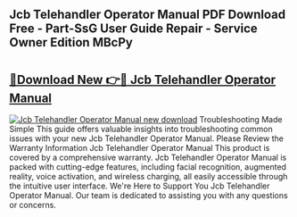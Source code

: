 ## Jcb Telehandler Operator Manual PDF Download Free - Part-SsG User Guide Repair - Service Owner Edition MBcPy

# <h2><a href="http://bc41462.oget.top/?id=Jcb+Telehandler+Operator+Manual">🔗Download New 👉🔴 Jcb Telehandler Operator Manual</a></h2>

[![Jcb Telehandler Operator Manual new download](https://i.imgur.com/5g1atiW.png)](http://bc41462.oget.top/?id=Jcb+Telehandler+Operator+Manual)
Troubleshooting Made Simple This guide offers valuable insights into troubleshooting common issues with your new Jcb Telehandler Operator Manual. Please Review the Warranty Information Jcb Telehandler Operator Manual This product is covered by a comprehensive warranty. Jcb Telehandler Operator Manual is packed with cutting-edge features, including facial recognition, augmented reality, voice activation, and wireless charging, all easily accessible through the intuitive user interface. We're Here to Support You Jcb Telehandler Operator Manual. Our team is dedicated to assisting you with any questions or concerns.
